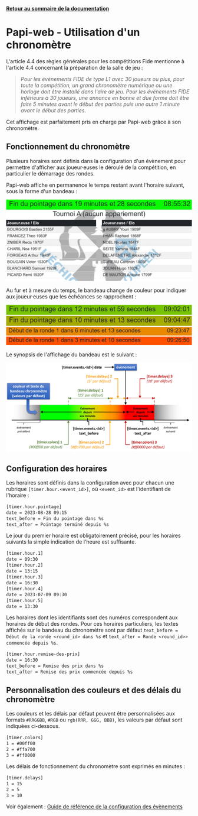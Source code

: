 **[Retour au sommaire de la documentation](../README.md)**

# Papi-web - Utilisation d'un chronomètre

L'article 4.4 des règles générales pour les compétitions Fide mentionne à l'article 4.4 concernant la préparation de la salle de jeu :

> _Pour les événements FIDE de type L1 avec 30 joueurs ou plus, pour toute la compétition, un grand chronomètre numérique ou une horloge doit être installé dans l'aire de jeu. Pour les événements FIDE inférieurs à 30 joueurs, une annonce en bonne et due forme doit être faite 5 minutes avant le début des parties puis une autre 1 minute avant le début des parties._ 

Cet affichage est parfaitement pris en charge par Papi-web grâce à son chronomètre.

## Fonctionnement du chronomètre

Plusieurs horaires sont définis dans la configuration d'un évènement pour permettre d'afficher aux joueur·euses le déroulé de la compétition, en particulier le démarrage des rondes.

Papi-web affiche en permanence le temps restant avant l'horaire suivant, sous la forme d'un bandeau :

![Bandeau chronomètre](images/timer-1.jpg)

Au fur et à mesure du temps, le bandeau change de couleur pour indiquer aux joueur·euses que les échéances se rapprochent :

![Bandeau chronomètre](images/timer-2.jpg)
![Bandeau chronomètre](images/timer-3.jpg)
![Bandeau chronomètre](images/timer-4.jpg)
![Bandeau chronomètre](images/timer-5.jpg)

Le synopsis de l'affichage du bandeau est le suivant :

![Bandeau chronomètre (sysnopsis)](images/timer-synopsis.jpg)

## Configuration des horaires

Les horaires sont définis dans la configuration avec pour chacun une rubrique `[timer.hour.<event_id>]`, où `<event_id>` est l'identifiant de l'horaire :

```
[timer.hour.pointage]
date = 2023-08-28 09:15
text_before = Fin du pointage dans %s
text_after = Pointage terminé depuis %s
```

Le jour du premier horaire est obligatoirement précisé, pour les horaires suivants la simple indication de l'heure est suffisante.

```
[timer.hour.1]
date = 09:30
[timer.hour.2]
date = 13:15
[timer.hour.3]
date = 16:30
[timer.hour.4]
date = 2023-07-09 09:30
[timer.hour.5]
date = 13:30
```

Les horaires dont les identifiants sont des numéros correspondent aux horaires de début des rondes. Pour ces horaires particuliers, les textes affichés sur le bandeau du chronomètre sont par défaut `text_before = Début de la ronde <round_id> dans %s` et `text_after = Ronde <round_id>> commencée depuis %s`.

```
[timer.hour.remise-des-prix]
date = 16:30
text_before = Remise des prix dans %s
text_after = Remise des prix commencée depuis %s
```

## Personnalisation des couleurs et des délais du chronomètre

Les couleurs et les délais par défaut peuvent être personnalisées aux formats `#RRGGBB`, `#RGB` ou `rgb(RRR, GGG, BBB)`, les valeurs par défaut sont indiquées ci-dessous.


```
[timer.colors]
1 = #00ff00
2 = #ffa700
3 = #ff0000
```

Les délais de fonctionnement du chronomètre sont exprimés en minutes :

```
[timer.delays]
1 = 15
2 = 5
3 = 10
```

Voir également : [Guide de référence de la configuration des évènements](40-ref.md)

